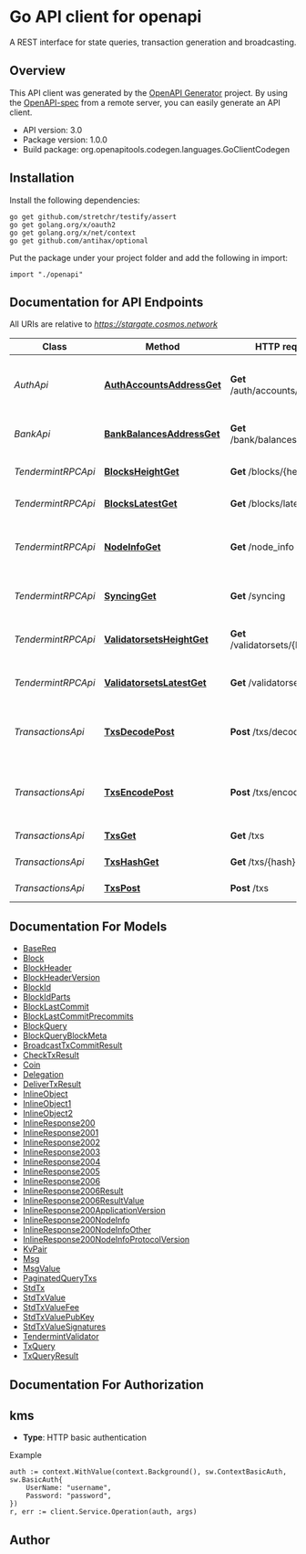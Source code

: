 # Go API client for openapi

A REST interface for state queries, transaction generation and broadcasting.

## Overview
This API client was generated by the [OpenAPI Generator](https://openapi-generator.tech) project.  By using the [OpenAPI-spec](https://www.openapis.org/) from a remote server, you can easily generate an API client.

- API version: 3.0
- Package version: 1.0.0
- Build package: org.openapitools.codegen.languages.GoClientCodegen

## Installation

Install the following dependencies:

```shell
go get github.com/stretchr/testify/assert
go get golang.org/x/oauth2
go get golang.org/x/net/context
go get github.com/antihax/optional
```

Put the package under your project folder and add the following in import:

```golang
import "./openapi"
```

## Documentation for API Endpoints

All URIs are relative to *https://stargate.cosmos.network*

Class | Method | HTTP request | Description
------------ | ------------- | ------------- | -------------
*AuthApi* | [**AuthAccountsAddressGet**](docs/AuthApi.md#authaccountsaddressget) | **Get** /auth/accounts/{address} | Get the account information on blockchain
*BankApi* | [**BankBalancesAddressGet**](docs/BankApi.md#bankbalancesaddressget) | **Get** /bank/balances/{address} | Get the account balances
*TendermintRPCApi* | [**BlocksHeightGet**](docs/TendermintRPCApi.md#blocksheightget) | **Get** /blocks/{height} | Get a block at a certain height
*TendermintRPCApi* | [**BlocksLatestGet**](docs/TendermintRPCApi.md#blockslatestget) | **Get** /blocks/latest | Get the latest block
*TendermintRPCApi* | [**NodeInfoGet**](docs/TendermintRPCApi.md#nodeinfoget) | **Get** /node_info | The properties of the connected node
*TendermintRPCApi* | [**SyncingGet**](docs/TendermintRPCApi.md#syncingget) | **Get** /syncing | Syncing state of node
*TendermintRPCApi* | [**ValidatorsetsHeightGet**](docs/TendermintRPCApi.md#validatorsetsheightget) | **Get** /validatorsets/{height} | Get a validator set a certain height
*TendermintRPCApi* | [**ValidatorsetsLatestGet**](docs/TendermintRPCApi.md#validatorsetslatestget) | **Get** /validatorsets/latest | Get the latest validator set
*TransactionsApi* | [**TxsDecodePost**](docs/TransactionsApi.md#txsdecodepost) | **Post** /txs/decode | Decode a transaction from the Amino wire format
*TransactionsApi* | [**TxsEncodePost**](docs/TransactionsApi.md#txsencodepost) | **Post** /txs/encode | Encode a transaction to the Amino wire format
*TransactionsApi* | [**TxsGet**](docs/TransactionsApi.md#txsget) | **Get** /txs | Search transactions
*TransactionsApi* | [**TxsHashGet**](docs/TransactionsApi.md#txshashget) | **Get** /txs/{hash} | Get a Tx by hash
*TransactionsApi* | [**TxsPost**](docs/TransactionsApi.md#txspost) | **Post** /txs | Broadcast a signed tx


## Documentation For Models

 - [BaseReq](docs/BaseReq.md)
 - [Block](docs/Block.md)
 - [BlockHeader](docs/BlockHeader.md)
 - [BlockHeaderVersion](docs/BlockHeaderVersion.md)
 - [BlockId](docs/BlockId.md)
 - [BlockIdParts](docs/BlockIdParts.md)
 - [BlockLastCommit](docs/BlockLastCommit.md)
 - [BlockLastCommitPrecommits](docs/BlockLastCommitPrecommits.md)
 - [BlockQuery](docs/BlockQuery.md)
 - [BlockQueryBlockMeta](docs/BlockQueryBlockMeta.md)
 - [BroadcastTxCommitResult](docs/BroadcastTxCommitResult.md)
 - [CheckTxResult](docs/CheckTxResult.md)
 - [Coin](docs/Coin.md)
 - [Delegation](docs/Delegation.md)
 - [DeliverTxResult](docs/DeliverTxResult.md)
 - [InlineObject](docs/InlineObject.md)
 - [InlineObject1](docs/InlineObject1.md)
 - [InlineObject2](docs/InlineObject2.md)
 - [InlineResponse200](docs/InlineResponse200.md)
 - [InlineResponse2001](docs/InlineResponse2001.md)
 - [InlineResponse2002](docs/InlineResponse2002.md)
 - [InlineResponse2003](docs/InlineResponse2003.md)
 - [InlineResponse2004](docs/InlineResponse2004.md)
 - [InlineResponse2005](docs/InlineResponse2005.md)
 - [InlineResponse2006](docs/InlineResponse2006.md)
 - [InlineResponse2006Result](docs/InlineResponse2006Result.md)
 - [InlineResponse2006ResultValue](docs/InlineResponse2006ResultValue.md)
 - [InlineResponse200ApplicationVersion](docs/InlineResponse200ApplicationVersion.md)
 - [InlineResponse200NodeInfo](docs/InlineResponse200NodeInfo.md)
 - [InlineResponse200NodeInfoOther](docs/InlineResponse200NodeInfoOther.md)
 - [InlineResponse200NodeInfoProtocolVersion](docs/InlineResponse200NodeInfoProtocolVersion.md)
 - [KvPair](docs/KvPair.md)
 - [Msg](docs/Msg.md)
 - [MsgValue](docs/MsgValue.md)
 - [PaginatedQueryTxs](docs/PaginatedQueryTxs.md)
 - [StdTx](docs/StdTx.md)
 - [StdTxValue](docs/StdTxValue.md)
 - [StdTxValueFee](docs/StdTxValueFee.md)
 - [StdTxValuePubKey](docs/StdTxValuePubKey.md)
 - [StdTxValueSignatures](docs/StdTxValueSignatures.md)
 - [TendermintValidator](docs/TendermintValidator.md)
 - [TxQuery](docs/TxQuery.md)
 - [TxQueryResult](docs/TxQueryResult.md)


## Documentation For Authorization



## kms

- **Type**: HTTP basic authentication

Example

```golang
auth := context.WithValue(context.Background(), sw.ContextBasicAuth, sw.BasicAuth{
    UserName: "username",
    Password: "password",
})
r, err := client.Service.Operation(auth, args)
```



## Author



